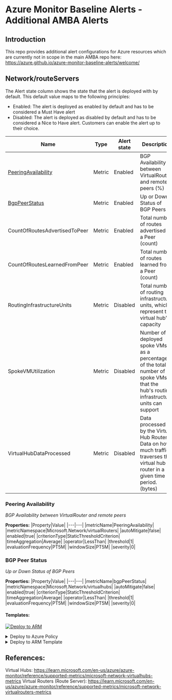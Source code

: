# Azure Monitor Baseline Alerts - Additional AMBA Alerts

## Introduction
This repo provides additional alert configurations for Azure resources which are currently not in scope in the main AMBA repo here: https://azure.github.io/azure-monitor-baseline-alerts/welcome/

## Network/routeServers

The Alert state column shows the state that the alert is deployed with by default. This default value maps to the following principles:
- Enabled: The alert is deployed as enabled by default and has to be considered a Must Have alert
- Disabled: The alert is deployed as disabled by default and has to be considered a Nice to Have alert. Customers can enable the alert up to their choice.

|Name|Type|Alert state|Description|
|---|---|---|---|
|[PeeringAvailability](#peering-availability) |Metric|Enabled| BGP Availability between VirtualRouter and remote peers (%)|
|[BgpPeerStatus](#bgp-peer-status)|Metric|Enabled| Up or Down Status of BGP Peers|
|CountOfRoutesAdvertisedToPeer |Metric|Enabled| Total number of routes advertised to a Peer (count)|
|CountOfRoutesLearnedFromPeer |Metric|Enabled| Total number of routes learned from a Peer (count)|
|RoutingInfrastructureUnits |Metric|Disabled| Total number of routing infrastructure units, which represent the virtual hub's capacity |
|SpokeVMUtilization |Metric|Disabled| Number of deployed spoke VMs as a percentage of the total number of spoke VMs that the hub's routing infrastructure units can support|
|VirtualHubDataProcessed |Metric|Disabled| Data processed by the Virtual Hub Router. Data on how much traffic traverses the virtual hub router in a given time period. (bytes)|

### Peering Availability
   *BGP Availability between VirtualRouter and remote peers*
   
**Properties:**
|Property|Value|
|---|---|
|metricName|PeeringAvailability|
|metricNamespace|Microsoft.Network/virtualRouters|
|autoMitigate|false|
|enabled|true|
|criterionType|StaticThresholdCriterion|
|timeAggregation|Average|
|operator|LessThan|
|threshold|1|
|evaluationFrequency|PT5M|
|windowSize|PT5M|
|severity|0|

### BGP Peer Status
   *Up or Down Status of BGP Peers*

**Properties:**
|Property|Value|
|---|---|
|metricName|bgpPeerStatus|
|metricNamespace|Microsoft.Network/virtualhubs|
|autoMitigate|false|
|enabled|true|
|criterionType|StaticThresholdCriterion|
|timeAggregation|Average|
|operator|LessThan|
|threshold|1|
|evaluationFrequency|PT5M|
|windowSize|PT5M|
|severity|0|

#### Templates:
[![Deploy to ARM](https://aka.ms/deploytoazurebutton)](https://portal.azure.com/#create/Microsoft.Template/uri/https%3a%2f%2fraw.githubusercontent.com%2fpc-antony%2famba%2frefs%2fheads%2fmain%2ftemplates%2farm%2frouteServerBgpPeerStatus.json)

<details>
<summary>Deploy to Azure Policy</summary>

```
{
    "mode": "All",
    "parameters": {
      "severity": {
        "type": "String",
        "metadata": {
          "displayName": "Severity",
          "description": "Severity of the Alert"
        },
        "allowedValues": [
          "0",
          "1",
          "2",
          "3",
          "4"
        ],
        "defaultValue": "1"
      },
      "windowSize": {
        "type": "String",
        "metadata": {
          "displayName": "Window Size",
          "description": "Window size for the alert"
        },
        "allowedValues": [
          "PT1M",
          "PT5M",
          "PT15M",
          "PT30M",
          "PT1H",
          "PT6H",
          "PT12H",
          "P1D"
        ],
        "defaultValue": "PT5M"
      },
      "evaluationFrequency": {
        "type": "String",
        "metadata": {
          "displayName": "Evaluation Frequency",
          "description": "Evaluation frequency for the alert"
        },
        "allowedValues": [
          "PT1M",
          "PT5M",
          "PT15M",
          "PT30M",
          "PT1H"
        ],
        "defaultValue": "PT1M"
      },
      "autoMitigate": {
        "type": "String",
        "metadata": {
          "displayName": "Auto Mitigate",
          "description": "Auto Mitigate for the alert"
        },
        "allowedValues": [
          "true",
          "false"
        ],
        "defaultValue": "true"
      },
      "enabled": {
        "type": "String",
        "metadata": {
          "displayName": "Alert State",
          "description": "Alert state for the alert"
        },
        "allowedValues": [
          "true",
          "false"
        ],
        "defaultValue": "true"
      },
      "threshold": {
        "type": "String",
        "metadata": {
          "displayName": "Threshold",
          "description": "Threshold for the alert"
        },
        "defaultValue": "80"
      },
      "effect": {
        "type": "String",
        "metadata": {
          "displayName": "Effect",
          "description": "Effect of the policy"
        },
        "allowedValues": [
          "deployIfNotExists",
          "disabled"
        ],
        "defaultValue": "deployIfNotExists"
      },
      "MonitorDisableTagName": {
        "type": "String",
        "metadata": {
          "displayName": "Monitoring disabled tag name",
          "description": "Tag name used to disable monitoring at the resource level. Set to true if monitoring should be disabled."
        },
        "defaultValue": "MonitorDisable"
      },
      "MonitorDisableTagValues": {
        "type": "Array",
        "metadata": {
          "displayName": "Monitoring disabled tag values(s)",
          "description": "Tag value(s) used to disable monitoring at the resource level. Set to true if monitoring should be disabled."
        },
        "defaultValue": [
          "true",
          "Test",
          "Dev",
          "Sandbox"
        ]
      }
    },
    "policyRule": {
      "if": {
        "allOf": [
          {
            "field": "type",
            "equals": "Microsoft.Network/expressRouteGateways"
          },
          {
            "field": "[concat('tags[', parameters('MonitorDisableTagName'), ']')]",
            "notIn": "[parameters('MonitorDisableTagValues')]"
          }
        ]
      },
      "then": {
        "effect": "[parameters('effect')]",
        "details": {
          "roleDefinitionIds": [
            "/providers/Microsoft.Authorization/roleDefinitions/b24988ac-6180-42a0-ab88-20f7382dd24c"
          ],
          "type": "Microsoft.Insights/metricAlerts",
          "name": "[concat(replace(field('fullName'),'/','-'), '-ExpressRouteGatewayCpuUtilization')]",
          "existenceCondition": {
            "allOf": [
              {
                "field": "Microsoft.Insights/metricAlerts/criteria.Microsoft.Azure.Monitor.MultipleResourceMultipleMetricCriteria.allOf[*].metricNamespace",
                "equals": "Microsoft.Network/expressRouteGateways"
              },
              {
                "field": "Microsoft.Insights/metricAlerts/criteria.Microsoft.Azure.Monitor.MultipleResourceMultipleMetricCriteria.allOf[*].metricName",
                "equals": "ExpressRouteGatewayCpuUtilization"
              },
              {
                "field": "Microsoft.Insights/metricalerts/scopes[*]",
                "equals": "[field('id')]"
              },
              {
                "field": "Microsoft.Insights/metricAlerts/enabled",
                "equals": "[parameters('enabled')]"
              },
              {
                "field": "Microsoft.Insights/metricAlerts/evaluationFrequency",
                "equals": "[parameters('evaluationFrequency')]"
              },
              {
                "field": "Microsoft.Insights/metricAlerts/windowSize",
                "equals": "[parameters('windowSize')]"
              },
              {
                "field": "Microsoft.Insights/metricalerts/severity",
                "equals": "[parameters('severity')]"
              },
              {
                "field": "Microsoft.Insights/metricAlerts/autoMitigate",
                "equals": "[parameters('autoMitigate')]"
              },
              {
                "field": "Microsoft.Insights/metricAlerts/criteria.Microsoft-Azure-Monitor-SingleResourceMultipleMetricCriteria.allOf[*].timeAggregation",
                "equals": "Average"
              },
              {
                "field": "Microsoft.Insights/metricAlerts/criteria.Microsoft.Azure.Monitor.MultipleResourceMultipleMetricCriteria.allOf[*].StaticThresholdCriterion.operator",
                "equals": "GreaterThan"
              },
              {
                "field": "Microsoft.Insights/metricAlerts/criteria.Microsoft.Azure.Monitor.MultipleResourceMultipleMetricCriteria.allOf[*].StaticThresholdCriterion.threshold",
                "equals": "[if(contains(field('tags'), '_amba-ExpressRouteGatewayCpuUtilization-threshold-Override_'), field('tags._amba-ExpressRouteGatewayCpuUtilization-threshold-Override_'), parameters('threshold'))]"
              }
            ]
          },
          "deployment": {
            "properties": {
              "mode": "incremental",
              "template": {
                "$schema": "https://schema.management.azure.com/schemas/2015-01-01/deploymentTemplate.json#",
                "contentVersion": "1.0.0.0",
                "parameters": {
                  "resourceName": {
                    "type": "String",
                    "metadata": {
                      "displayName": "resourceName",
                      "description": "Name of the resource"
                    }
                  },
                  "resourceId": {
                    "type": "String",
                    "metadata": {
                      "displayName": "resourceId",
                      "description": "Resource ID of the resource emitting the metric that will be used for the comparison"
                    }
                  },
                  "severity": {
                    "type": "String"
                  },
                  "windowSize": {
                    "type": "String"
                  },
                  "evaluationFrequency": {
                    "type": "String"
                  },
                  "autoMitigate": {
                    "type": "String"
                  },
                  "enabled": {
                    "type": "String"
                  },
                  "threshold": {
                    "type": "String"
                  }
                },
                "variables": {},
                "resources": [
                  {
                    "type": "Microsoft.Insights/metricAlerts",
                    "apiVersion": "2018-03-01",
                    "name": "[concat(parameters('resourceName'), '-ExpressRouteGatewayCpuUtilization')]",
                    "location": "global",
                    "tags": {
                      "_deployed_by_amba": true
                    },
                    "properties": {
                      "description": "Metric Alert for Network expressRouteGateways ExpressRouteGatewayCpuUtilization",
                      "severity": "[parameters('severity')]",
                      "enabled": "[parameters('enabled')]",
                      "scopes": [
                        "[parameters('resourceId')]"
                      ],
                      "evaluationFrequency": "[parameters('evaluationFrequency')]",
                      "windowSize": "[parameters('windowSize')]",
                      "criteria": {
                        "allOf": [
                          {
                            "name": "ExpressRouteGatewayCpuUtilization",
                            "metricNamespace": "Microsoft.Network/expressRouteGateways",
                            "metricName": "ExpressRouteGatewayCpuUtilization",
                            "operator": "GreaterThan",
                            "threshold": "[parameters('threshold')]",
                            "timeAggregation": "Average",
                            "criterionType": "StaticThresholdCriterion"
                          }
                        ],
                        "odata.type": "Microsoft.Azure.Monitor.SingleResourceMultipleMetricCriteria"
                      },
                      "autoMitigate": "[parameters('autoMitigate')]",
                      "parameters": {
                        "severity": {
                          "value": "[parameters('severity')]"
                        },
                        "windowSize": {
                          "value": "[parameters('windowSize')]"
                        },
                        "evaluationFrequency": {
                          "value": "[parameters('evaluationFrequency')]"
                        },
                        "autoMitigate": {
                          "value": "[parameters('autoMitigate')]"
                        },
                        "enabled": {
                          "value": "[parameters('enabled')]"
                        },
                        "threshold": {
                          "value": "[parameters('threshold')]"
                        }
                      }
                    }
                  }
                ]
              },
              "parameters": {
                "resourceName": {
                  "value": "[replace(field('fullName'),'/','-')]"
                },
                "resourceId": {
                  "value": "[field('id')]"
                },
                "severity": {
                  "value": "[parameters('severity')]"
                },
                "windowSize": {
                  "value": "[parameters('windowSize')]"
                },
                "evaluationFrequency": {
                  "value": "[parameters('evaluationFrequency')]"
                },
                "autoMitigate": {
                  "value": "[parameters('autoMitigate')]"
                },
                "enabled": {
                  "value": "[parameters('enabled')]"
                },
                "threshold": {
                  "value": "[if(contains(field('tags'), '_amba-ExpressRouteGatewayCpuUtilization-threshold-Override_'), field('tags._amba-ExpressRouteGatewayCpuUtilization-threshold-Override_'), parameters('threshold'))]"
                }
              }
            }
          }
        }
      }
    }
  }
```
</details>
<details>
<summary>Deploy to ARM Template</summary>

```
{
  "$schema": "https://schema.management.azure.com/schemas/2019-04-01/deploymentTemplate.json#",
  "contentVersion": "1.0.0.0",
  "parameters": {
    "alertName": {
      "type": "string",
      "minLength": 1,
      "metadata": {
        "description": "Name of the alert"
      }
    },
    "alertDescription": {
      "type": "string",
      "defaultValue": "Metric Alert for Route Server BGP Peer Status",
      "metadata": {
        "description": "Description of alert"
      }
    },
    "targetResourceId": {
      "type": "string",
      "minLength": 1,
      "metadata": {
        "description": "List of Azure resource Ids seperated by a comma. For example - /subscriptions/00000000-0000-0000-0000-0000-00000000/resourceGroup/resource-group-name/Microsoft.compute/virtualMachines/vm-name"
      }
    },
    "targetResourceRegion": {
      "type": "string",
      "metadata": {
        "description": "Azure region in which target resources to be monitored are in (without spaces). For example: UKSouth"
      }
    },
    "targetResourceType": {
      "type": "string",
      "minLength": 1,
      "metadata": {
        "description": "Resource type of target resources to be monitored."
      }
    },
    "isEnabled": {
      "type": "bool",
      "defaultValue": true,
      "metadata": {
        "description": "Specifies whether the alert is enabled"
      }
    },
    "alertSeverity": {
      "type": "int",
      "defaultValue": 1,
      "allowedValues": [
        0,
        1,
        2,
        3,
        4
      ],
      "metadata": {
        "description": "Severity of alert {0,1,2,3,4}"
      }
    },
    "operator": {
      "type": "string",
      "defaultValue": "LessThan",
      "allowedValues": [
        "Equals",
        "GreaterThan",
        "GreaterThanOrEqual",
        "LessThan",
        "LessThanOrEqual"
      ],
      "metadata": {
        "description": "Operator comparing the current value with the threshold value."
      }
    },
    "threshold": {
      "type": "string",
      "defaultValue": "1",
      "metadata": {
        "description": "The threshold value at which the alert is activated."
      }
    },
    "timeAggregation": {
      "type": "string",
      "defaultValue": "Maximum",
      "allowedValues": [
        "Average",
        "Minimum",
        "Maximum",
        "Total",
        "Count"
      ],
      "metadata": {
        "description": "How the data that is collected should be combined over time."
      }
    },
    "windowSize": {
      "type": "string",
      "defaultValue": "PT5M",
      "allowedValues": [
        "PT1M",
        "PT5M",
        "PT15M",
        "PT30M",
        "PT1H",
        "PT6H",
        "PT12H",
        "P1D"
      ],
      "metadata": {
        "description": "Period of time used to monitor alert activity based on the threshold. Must be between one minute and one day. ISO 8601 duration format."
      }
    },
    "evaluationFrequency": {
      "type": "string",
      "defaultValue": "PT5M",
      "allowedValues": [
        "PT1M",
        "PT5M",
        "PT15M",
        "PT30M",
        "PT1H"
      ],
      "metadata": {
        "description": "how often the metric alert is evaluated represented in ISO 8601 duration format"
      }
    },
    "currentDateTimeUtcNow": {
      "type": "string",
      "defaultValue": "[utcNow()]",
      "metadata": {
          "description": "The current date and time using the utcNow function. Used for deployment name uniqueness"
      }
    },
    "telemetryOptOut": {
      "type": "string",
      "defaultValue": "No",
      "allowedValues": [
          "Yes",
          "No"
      ],
      "metadata": {
          "description": "The customer usage identifier used for telemetry purposes. The default value of False enables telemetry. The value of True disables telemetry."
      }
    }
  },
  "variables": {
    "pidDeploymentName": "[take(concat('pid-8bb7cf8a-bcf7-4264-abcb-703ace2fc84d-', uniqueString(resourceGroup().id, parameters('alertName'), parameters('currentDateTimeUtcNow'))), 64)]",
    "varTargetResourceId": "[split(parameters('targetResourceId'), ',')]"
  },
  "resources": [
    {
      "type": "Microsoft.Insights/metricAlerts",
      "apiVersion": "2018-03-01",
      "name": "[parameters('alertName')]",
      "location": "global",
      "tags": {
        "_deployed_by_amba": true
      },
      "properties": {
        "description": "[parameters('alertDescription')]",
        "scopes": "[variables('varTargetResourceId')]",
        "targetResourceType": "[parameters('targetResourceType')]",
        "targetResourceRegion": "[parameters('targetResourceRegion')]",
        "severity": "[parameters('alertSeverity')]",
        "enabled": "[parameters('isEnabled')]",
        "evaluationFrequency": "[parameters('evaluationFrequency')]",
        "windowSize": "[parameters('windowSize')]",
        "criteria": {
          "odata.type": "Microsoft.Azure.Monitor.MultipleResourceMultipleMetricCriteria",
          "allOf": [
            {
              "name": "1st criterion",
              "metricName": "BgpPeerStatus",
              "dimensions": [],
              "operator": "[parameters('operator')]",
              "threshold": "[parameters('threshold')]",
              "timeAggregation": "[parameters('timeAggregation')]",
              "criterionType": "StaticThresholdCriterion"
            }
          ]
        }
      }
    },
    {
      "condition": "[equals(parameters('telemetryOptOut'), 'No')]",
      "apiVersion": "2023-07-01",
      "name": "[variables('pidDeploymentName')]",
      "type": "Microsoft.Resources/deployments",
      "properties": {
          "mode": "Incremental",
          "template": {
              "$schema": "https://schema.management.azure.com/schemas/2015-01-01/deploymentTemplate.json#",
              "contentVersion": "1.0.0.0",
              "resources": []
          }
      }
    }
  ]
}
```
</details> 




## References:
Virtual Hubs: https://learn.microsoft.com/en-us/azure/azure-monitor/reference/supported-metrics/microsoft-network-virtualhubs-metrics
Virtual Routers (Route Server): https://learn.microsoft.com/en-us/azure/azure-monitor/reference/supported-metrics/microsoft-network-virtualrouters-metrics

